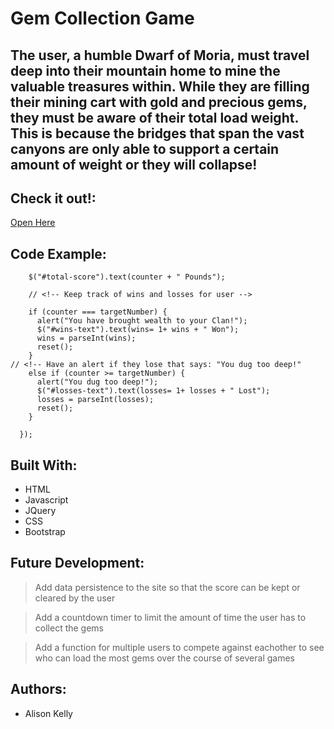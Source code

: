 # Gem Collection Game

## The user, a humble Dwarf of Moria, must travel deep into their mountain home to mine the valuable treasures within. While they are filling their mining cart with gold and precious gems, they must be aware of their total load weight. This is because the bridges that span the vast canyons are only able to support a certain amount of weight or they will collapse!


## Check it out!: 
[Open Here](https://fayelinks.github.io/unit-4-game/ "Gem Collection")

## Code Example:

``` $(".crystals").on("click", function() {
    $("#total-score").text(counter + " Pounds");

    // <!-- Keep track of wins and losses for user -->

    if (counter === targetNumber) {
      alert("You have brought wealth to your Clan!");
      $("#wins-text").text(wins= 1+ wins + " Won");
      wins = parseInt(wins);
      reset();
    }
// <!-- Have an alert if they lose that says: "You dug too deep!"
    else if (counter >= targetNumber) {
      alert("You dug too deep!");
      $("#losses-text").text(losses= 1+ losses + " Lost");
      losses = parseInt(losses);
      reset();
    }

  });
```

## Built With:
* HTML
* Javascript
* JQuery
* CSS
* Bootstrap


## Future Development: 
> Add data persistence to the site so that the score can be kept or cleared by the user

> Add a countdown timer to limit the amount of time the user has to collect the gems

> Add a function for multiple users to compete against eachother to see who can load the most gems over the course of several games


## Authors: 
* Alison Kelly
